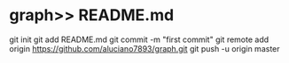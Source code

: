 # graph>> README.md
git init
git add README.md
git commit -m "first commit"
git remote add origin https://github.com/aluciano7893/graph.git
git push -u origin master

